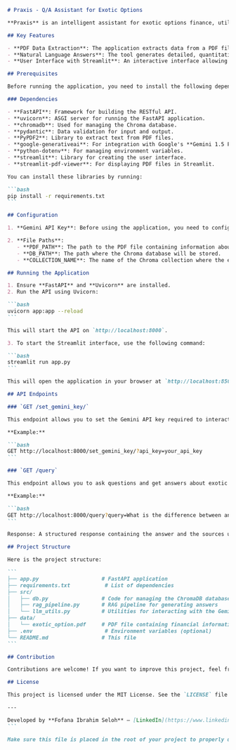 
````markdown
# Praxis - Q/A Assistant for Exotic Options

**Praxis** is an intelligent assistant for exotic options finance, utilizing large language models (LLM) to answer questions related to exotic options and structured finance products. The system is based on the **RAG (Retrieval-Augmented Generation)** architecture, extracting and indexing information from PDF files while generating precise and detailed answers.

## Key Features

- **PDF Data Extraction**: The application extracts data from a PDF file regarding exotic options and indexes it into a ChromaDB database.
- **Natural Language Answers**: The tool generates detailed, quantitative, and rigorous responses using Google's **Gemini 1.5 Flash** model.
- **User Interface with Streamlit**: An interactive interface allowing users to ask questions and view answers, along with the sources used to generate those answers.

## Prerequisites

Before running the application, you need to install the following dependencies:

### Dependencies

- **FastAPI**: Framework for building the RESTful API.
- **uvicorn**: ASGI server for running the FastAPI application.
- **chromadb**: Used for managing the Chroma database.
- **pydantic**: Data validation for input and output.
- **PyPDF2**: Library to extract text from PDF files.
- **google-generativeai**: For integration with Google's **Gemini 1.5 Flash** model.
- **python-dotenv**: For managing environment variables.
- **streamlit**: Library for creating the user interface.
- **streamlit-pdf-viewer**: For displaying PDF files in Streamlit.

You can install these libraries by running:

```bash
pip install -r requirements.txt
```

## Configuration

1. **Gemini API Key**: Before using the application, you need to configure the Gemini API key. Use the sidebar interface in Streamlit to enter your API key. This key is required to interact with the **Gemini 1.5 Flash** model.

2. **File Paths**:
   - **PDF_PATH**: The path to the PDF file containing information about exotic options.
   - **DB_PATH**: The path where the Chroma database will be stored.
   - **COLLECTION_NAME**: The name of the Chroma collection where the extracted data will be stored.

## Running the Application

1. Ensure **FastAPI** and **Uvicorn** are installed.
2. Run the API using Uvicorn:

```bash
uvicorn app:app --reload
```

This will start the API on `http://localhost:8000`.

3. To start the Streamlit interface, use the following command:

```bash
streamlit run app.py
```

This will open the application in your browser at `http://localhost:8501`.

## API Endpoints

### `GET /set_gemini_key/`

This endpoint allows you to set the Gemini API key required to interact with the model. You must send the key via a GET request with the `api_key` parameter.

**Example:**

```bash
GET http://localhost:8000/set_gemini_key/?api_key=your_api_key
```

### `GET /query`

This endpoint allows you to ask questions and get answers about exotic options from the extracted and indexed data in ChromaDB. You must send a GET request with the `query` parameter.

**Example:**

```bash
GET http://localhost:8000/query?query=What is the difference between an Asian option and a barrier option?
```

Response: A structured response containing the answer and the sources used.

## Project Structure

Here is the project structure:

```
├── app.py                    # FastAPI application
├── requirements.txt           # List of dependencies
├── src/
│   ├── db.py                 # Code for managing the ChromaDB database
│   ├── rag_pipeline.py       # RAG pipeline for generating answers
│   └── llm_utils.py          # Utilities for interacting with the Gemini model
├── data/
│   └── exotic_option.pdf     # PDF file containing financial information
├── .env                       # Environment variables (optional)
└── README.md                 # This file
```

## Contribution

Contributions are welcome! If you want to improve this project, feel free to open an *issue* or a *pull request*.

## License

This project is licensed under the MIT License. See the `LICENSE` file for more information.

---

Developed by **Fofana Ibrahim Seloh** – [LinkedIn](https://www.linkedin.com/in/ibrahim-seloh-fofana-6073b4291/)
```

Make sure this file is placed in the root of your project to properly document the setup and usage steps.
````
